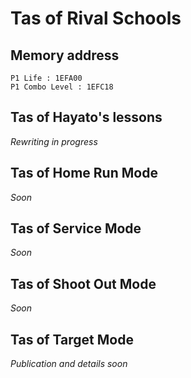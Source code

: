 # Tas of Rival Schools

## Memory address

    P1 Life : 1EFA00
    P1 Combo Level : 1EFC18

## Tas of Hayato's lessons

_Rewriting in progress_

## Tas of Home Run Mode

_Soon_

## Tas of Service Mode

_Soon_

## Tas of Shoot Out Mode

_Soon_

## Tas of Target Mode

_Publication and details soon_